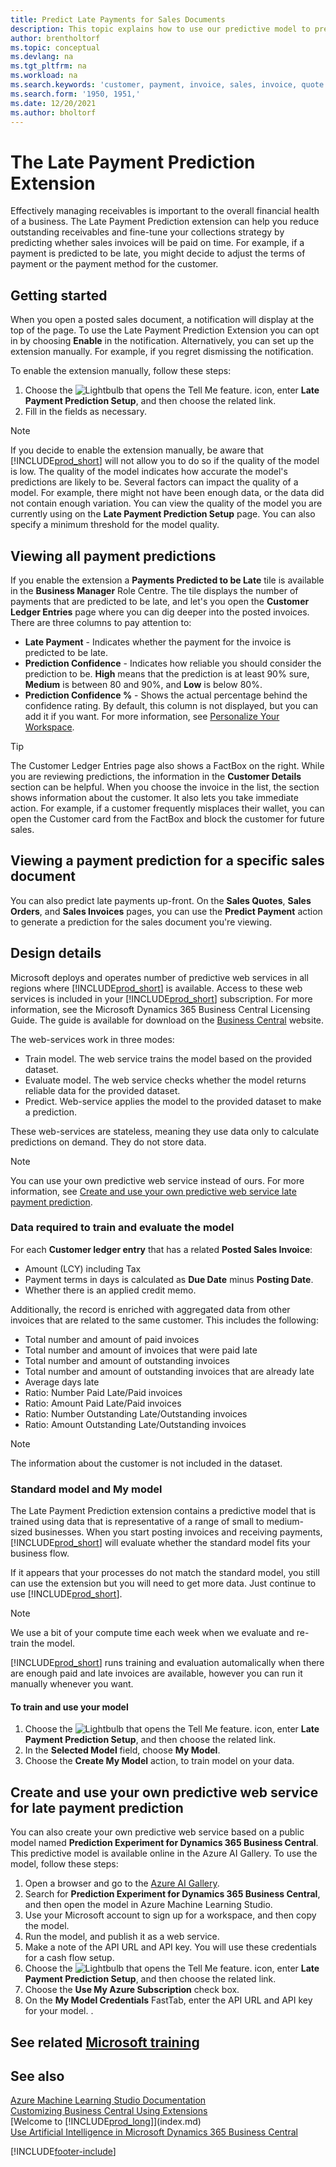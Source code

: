 ```yaml
---
title: Predict Late Payments for Sales Documents
description: This topic explains how to use our predictive model to predict whether an invoice will be paid on time.
author: brentholtorf
ms.topic: conceptual
ms.devlang: na
ms.tgt_pltfrm: na
ms.workload: na
ms.search.keywords: 'customer, payment, invoice, sales, invoice, quote'
ms.search.form: '1950, 1951,'
ms.date: 12/20/2021
ms.author: bholtorf
---
```

# <a name="the-late-payment-prediction-extension" />The Late Payment Prediction Extension

Effectively managing receivables is important to the overall financial health of a business. The Late Payment Prediction extension can help you reduce outstanding receivables and fine-tune your collections strategy by predicting whether sales invoices will be paid on time. For example, if a payment is predicted to be late, you might decide to adjust the terms of payment or the payment method for the customer.

## <a name="getting-started" />Getting started

When you open a posted sales document, a notification will display at the top of the page. To use the Late Payment Prediction Extension you can opt in by choosing **Enable** in the notification. Alternatively, you can set up the extension manually. For example, if you regret dismissing the notification.  

To enable the extension manually, follow these steps:

1. Choose the ![Lightbulb that opens the Tell Me feature.](media/ui-search/search_small.png "Tell me what you want to do") icon, enter **Late Payment Prediction Setup**, and then choose the related link.  
2. Fill in the fields as necessary.

> [!NOTE]
> If you decide to enable the extension manually, be aware that [!INCLUDE[prod_short](includes/prod_short.md)] will not allow you to do so if the quality of the model is low. The quality of the model indicates how accurate the model's predictions are likely to be. Several factors can impact the quality of a model. For example, there might not have been enough data, or the data did not contain enough variation. You can view the quality of the model you are currently using on the **Late Payment Prediction Setup** page. You can also specify a minimum threshold for the model quality.   

## <a name="viewing-all-payment-predictions" />Viewing all payment predictions

If you enable the extension a **Payments Predicted to be Late** tile is available in the **Business Manager** Role Centre. The tile displays the number of payments that are predicted to be late, and let's you open the **Customer Ledger Entries** page where you can dig deeper into the posted invoices. There are three columns to pay attention to:  

* **Late Payment** - Indicates whether the payment for the invoice is predicted to be late.
* **Prediction Confidence** - Indicates how reliable you should consider the prediction to be. **High** means that the prediction is at least 90% sure, **Medium** is between 80 and 90%, and **Low** is below 80%.
* **Prediction Confidence %** - Shows the actual percentage behind the confidence rating. By default, this column is not displayed, but you can add it if you want. For more information, see [Personalize Your Workspace](ui-personalization-user.md).

> [!TIP]
> The Customer Ledger Entries page also shows a FactBox on the right. While you are reviewing predictions, the information in the **Customer Details** section can be helpful. When you choose the invoice in the list, the section shows information about the customer. It also lets you take immediate action. For example, if a customer frequently misplaces their wallet, you can open the Customer card from the FactBox and block the customer for future sales.  

## <a name="viewing-a-payment-prediction-for-a-specific-sales-document" />Viewing a payment prediction for a specific sales document

You can also predict late payments up-front. On the **Sales Quotes**, **Sales Orders**, and **Sales Invoices** pages, you can use the **Predict Payment** action to generate a prediction for the sales document you're viewing.

<!--## Scheduling Payment Predictions
On the **Late Payment Prediction Setup** page you can schedule updates to payment predictions for a time that is convenient for you. -->

## <a name="design-details" />Design details

Microsoft deploys and operates number of predictive web services in all regions where [!INCLUDE[prod_short](includes/prod_short.md)] is available. Access to these web services is included in your [!INCLUDE[prod_short](includes/prod_short.md)] subscription. For more information, see the Microsoft Dynamics 365 Business Central Licensing Guide. The guide is available for download on the [Business Central](https://dynamics.microsoft.com/business-central/overview/) website.

The web-services work in three modes:

* Train model. The web service trains the model based on the provided dataset.
* Evaluate model. The web service checks whether the model returns reliable data for the provided dataset.
* Predict. Web-service applies the model to the provided dataset to make a prediction.

These web-services are stateless, meaning they use data only to calculate predictions on demand. They do not store data. 

> [!NOTE]  
> You can use your own predictive web service instead of ours. For more information, see [Create and use your own predictive web service late payment prediction](#AnchorText).

### <a name="data-required-to-train-and-evaluate-the-model" />Data required to train and evaluate the model

For each **Customer ledger entry** that has a related **Posted Sales Invoice**:

* Amount (LCY) including Tax
* Payment terms in days is calculated as **Due Date** minus **Posting Date**.
* Whether there is an applied credit memo. 

Additionally, the record is enriched with aggregated data from other invoices that are related to the same customer. This includes the following:

- Total number and amount of paid invoices
- Total number and amount of invoices that were paid late
- Total number and amount of outstanding invoices
- Total number and amount of outstanding invoices that are already late
- Average days late
- Ratio: Number Paid Late/Paid invoices
- Ratio: Amount Paid Late/Paid invoices
- Ratio: Number Outstanding Late/Outstanding invoices
- Ratio: Amount Outstanding Late/Outstanding invoices

> [!NOTE]
> The information about the customer is not included in the dataset.

### <a name="standard-model-and-my-model" />Standard model and My model

The Late Payment Prediction extension contains a predictive model that is trained using data that is representative of a range of small to medium-sized businesses. When you start posting invoices and receiving payments, [!INCLUDE[prod_short](includes/prod_short.md)] will evaluate whether the standard model fits your business flow. 

If it appears that your processes do not match the standard model, you still can use the extension but you will need to get more data. Just continue to use [!INCLUDE[prod_short](includes/prod_short.md)].
> [!NOTE]
> We use a bit of your compute time each week when we evaluate and re-train the model. 

[!INCLUDE[prod_short](includes/prod_short.md)] runs training and evaluation automalically when there are enough paid and late invoices are available, however you can run it manually whenever you want.

#### <a name="to-train-and-use-your-model" />To train and use your model

1. Choose the ![Lightbulb that opens the Tell Me feature.](media/ui-search/search_small.png "Tell me what you want to do") icon, enter **Late Payment Prediction Setup**, and then choose the related link.  
2. In the **Selected Model** field, choose **My Model**.
3. Choose the **Create My Model** action, to train model on your data.  

## <a name="a-nameanchortext-acreate-and-use-your-own-predictive-web-service-for-late-payment-prediction" /><a name="AnchorText"> </a>Create and use your own predictive web service for late payment prediction

You can also create your own predictive web service based on a public model named **Prediction Experiment for Dynamics 365 Business Central**. This predictive model is available online in the Azure AI Gallery. To use the model, follow these steps:  

1. Open a browser and go to the [Azure AI Gallery](https://go.microsoft.com/fwlink/?linkid=2086310).  
2. Search for **Prediction Experiment for Dynamics 365 Business Central**, and then open the model in Azure Machine Learning Studio.  
3. Use your Microsoft account to sign up for a workspace, and then copy the model.  
4. Run the model, and publish it as a web service.  
5. Make a note of the API URL and API key. You will use these credentials for a cash flow setup.  
6. Choose the ![Lightbulb that opens the Tell Me feature.](media/ui-search/search_small.png "Tell me what you want to do") icon, enter **Late Payment Prediction Setup**, and then choose the related link.  
7. Choose the **Use My Azure Subscription** check box.
8. On the **My Model Credentials** FastTab, enter the API URL and API key for your model.  .  

## <a name="see-related-microsoft-trainingtrainingmodulespredict-late-payments-sales-documents" />See related [Microsoft training](/training/modules/predict-late-payments-sales-documents/)

## <a name="see-also" />See also

[Azure Machine Learning Studio Documentation](/azure/machine-learning/classic/)  
[Customizing Business Central Using Extensions](ui-extensions.md)  
[Welcome to [!INCLUDE[prod_long](includes/prod_long.md)]](index.md)  
[Use Artificial Intelligence in Microsoft Dynamics 365 Business Central](/training/paths/use-artificial-intelligence/)  

[!INCLUDE[footer-include](includes/footer-banner.md)]
